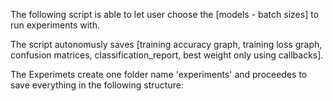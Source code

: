 The following script is able to let user choose the [models - batch sizes] to run experiments with.

The script autonomusly saves [training accuracy graph, training loss graph, confusion matrices, classification_report, best weight only using callbacks]. 

The Experimets create one folder name 'experiments' and proceedes to save everything in the following structure:
